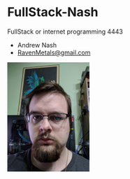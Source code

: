 # FullStack-Nash
FullStack or internet programming 4443

* Andrew Nash
* RavenMetals@gmail.com

<img src="https://raw.githubusercontent.com/Ravenm/Spatial-DS-Nash/master/IMG_20170606_055830.jpg" height="250">
